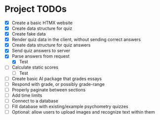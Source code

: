 # Project TODOs

- [x] Create a basic HTMX website
- [x] Create data structure for quiz
- [x] Create fake data
- [x] Render quiz data in the client, without sending correct answers
- [x] Create data structure for quiz answers
- [x] Send quiz answers to server
- [x] Parse answers from request
    - [x] Test
- [ ] Calculate static scores
    - [ ] Test
- [ ] Create basic AI package that grades essays
- [ ] Respond with grade, or possibly grade-range
- [ ] Properly paginate between sections
- [ ] Add time limits
- [ ] Connect to a database
- [ ] Fill database with existing/example psychometry quizzes
- [ ] Optional: allow users to upload images and recognize text within them
